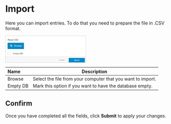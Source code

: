 # Import

Here you can import entries. To do that you need to prepare the file in .CSV format.

<img src="../../../../images/module-overview3.jpg" alt="module-overview3" style="width: 50%; display: block"></a>

**Name** | **Description** 
:--- | ---
Browse | Select the file from your computer that you want to import.
Empty DB | Mark this option if you want to have the database empty.

## Confirm 

Once you have completed all the fields, click **Submit** to apply your changes.